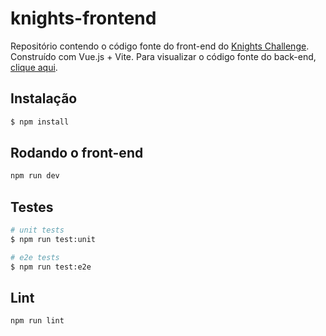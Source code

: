 # knights-frontend

Repositório contendo o código fonte do front-end do [Knights Challenge](./Challenge.md). Construído com Vue.js + Vite. Para visualizar o código fonte do back-end, [clique aqui](https://github.com/erickgermani/knights-backend).

## Instalação

```bash
$ npm install
```

## Rodando o front-end

```bash
npm run dev
```

## Testes

```bash
# unit tests
$ npm run test:unit

# e2e tests
$ npm run test:e2e
```

## Lint

```bash
npm run lint
```
